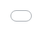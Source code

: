 ```yaml
---
categories: blog
layout: blog
title: CodeAcross Hrvatska 2014 - Više od transparentnosti
subtitle: "Pogledaj kako je to izgledalo 2014. godine!"
permalink: "/codeacross-2014-video/"
author: Miroslav
author-link: "https://codeforcroatia.org/people/schlos"
background: "rgb(119, 40, 23)"
published: true
---
```


&nbsp;

&nbsp;

&nbsp;

&nbsp;

<iframe src="//player.vimeo.com/video/90989402" style="position: absolute;top: 0;left: 0;width: 100%;height: 100%" width="500" height="281" frameborder="0" webkitallowfullscreen mozallowfullscreen allowfullscreen></iframe> 

&nbsp;

&nbsp;

&nbsp;

&nbsp;